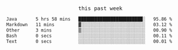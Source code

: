 

<p align="center"><samp>this past week</samp></p>
<!--START_SECTION:waka-->

```txt
Java       5 hrs 58 mins   ████████████████████████░   95.86 %
Markdown   11 mins         ▓░░░░░░░░░░░░░░░░░░░░░░░░   03.12 %
Other      3 mins          ▒░░░░░░░░░░░░░░░░░░░░░░░░   00.90 %
Bash       0 secs          ░░░░░░░░░░░░░░░░░░░░░░░░░   00.11 %
Text       0 secs          ░░░░░░░░░░░░░░░░░░░░░░░░░   00.01 %
```

<!--END_SECTION:waka-->


